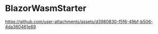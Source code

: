 # BlazorWasmStarter


https://github.com/user-attachments/assets/d3980830-f5f6-49bf-b506-4da360461e69

